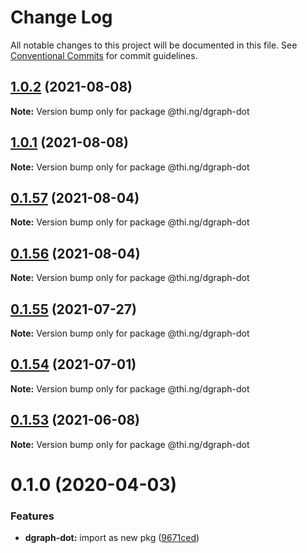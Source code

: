 # Change Log

All notable changes to this project will be documented in this file.
See [Conventional Commits](https://conventionalcommits.org) for commit guidelines.

## [1.0.2](https://github.com/thi-ng/umbrella/compare/@thi.ng/dgraph-dot@1.0.1...@thi.ng/dgraph-dot@1.0.2) (2021-08-08)

**Note:** Version bump only for package @thi.ng/dgraph-dot





## [1.0.1](https://github.com/thi-ng/umbrella/compare/@thi.ng/dgraph-dot@0.1.57...@thi.ng/dgraph-dot@1.0.1) (2021-08-08)

**Note:** Version bump only for package @thi.ng/dgraph-dot





## [0.1.57](https://github.com/thi-ng/umbrella/compare/@thi.ng/dgraph-dot@0.1.56...@thi.ng/dgraph-dot@0.1.57) (2021-08-04)

**Note:** Version bump only for package @thi.ng/dgraph-dot





## [0.1.56](https://github.com/thi-ng/umbrella/compare/@thi.ng/dgraph-dot@0.1.55...@thi.ng/dgraph-dot@0.1.56) (2021-08-04)

**Note:** Version bump only for package @thi.ng/dgraph-dot





## [0.1.55](https://github.com/thi-ng/umbrella/compare/@thi.ng/dgraph-dot@0.1.54...@thi.ng/dgraph-dot@0.1.55) (2021-07-27)

**Note:** Version bump only for package @thi.ng/dgraph-dot





## [0.1.54](https://github.com/thi-ng/umbrella/compare/@thi.ng/dgraph-dot@0.1.53...@thi.ng/dgraph-dot@0.1.54) (2021-07-01)

**Note:** Version bump only for package @thi.ng/dgraph-dot





## [0.1.53](https://github.com/thi-ng/umbrella/compare/@thi.ng/dgraph-dot@0.1.52...@thi.ng/dgraph-dot@0.1.53) (2021-06-08)

**Note:** Version bump only for package @thi.ng/dgraph-dot





# 0.1.0 (2020-04-03)


### Features

* **dgraph-dot:** import as new pkg ([9671ced](https://github.com/thi-ng/umbrella/commit/9671ceda29b0cd0ebbedce449943eec5abeff882))
